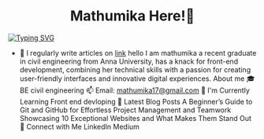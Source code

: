 <h1 align="center"> Mathumika Here!👋</h1>
<a href="https://git.io/typing-svg"><img src="https://readme-typing-svg.herokuapp.com?font=poppins&weight=900&size=25&pause=1000&color=BBA210&width=435&lines=I'm+a+Frontend+Developer" alt="Typing SVG" /></a>

- 📝 I regularly write articles on [link](https://medium.com/@mathumika17)
hello I am mathumika
a recent graduate in civil engineering from Anna University, has a knack for front-end development, combining her technical skills with a passion for creating user-friendly interfaces and innovative digital experiences.
About me 
🎓 BE civil engineering
📫 Email: mathumika17@gmail.com
🌱 I'm Currently Learning
 Front end devloping
📝 Latest Blog Posts
A Beginner’s Guide to Git and GitHub for Effortless Project Management and Teamwork
Showcasing 10 Exceptional Websites and What Makes Them Stand Out
🤝 Connect with Me
 LinkedIn Medium

